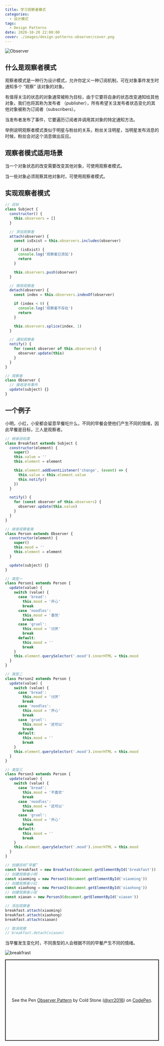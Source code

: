 ```yaml
---
title: 学习观察者模式
categories:
  - 设计模式
tags:
  - Design Patterns
date: 2020-10-20 22:00:00
cover: ./images/design-patterns-observer/cover.png
---
```


![Observer](./images/design-patterns-observer/cover.png)

<!--more-->

## 什么是观察者模式

观察者模式是一种行为设计模式，允许你定义一种订阅机制，可在对象事件发生时通知多个 “观察” 该对象的对象。

有值得关注的状态的对象通常被称为目标，由于它要将自身的状态改变通知给其他对象，我们也将其称为发布者 （publisher），所有希望关注发布者状态变化的其他对象被称为订阅者（subscribers）。

当发布者发布了事件，它要遍历订阅者并调用其对象的特定通知方法。

举例说明观察者模式类似于明星与粉丝的关系，粉丝关注明星，当明星发布消息的时候，粉丝会对这个消息做出反应。

## 观察者模式适用场景

当一个对象状态的改变需要改变其他对象，可使用观察者模式。

当一些对象必须观察其他对象时，可使用观察者模式。

## 实现观察者模式

```js
// 目标
class Subject {
  constructor() {
    this.observers = []
  }

  // 添加观察者
  attach(observer) {
    const isExist = this.observers.includes(observer)

    if (isExist) {
      console.log('观察者已添加')
      return
    }

    this.observers.push(observer)
  }

  // 移除观察者
  detach(observer) {
    const index = this.observers.indexOf(observer)

    if (index < 0) {
      console.log('观察者不存在')
      return
    }

    this.observers.splice(index, 1)
  }

  // 通知观察者
  notify() {
    for (const observer of this.observers) {
      observer.update(this)
    }
  }
}

// 观察者
class Observer {
  // 接收发布事件
  update(subject) {}
}
```

## 一个例子

小明，小红，小安都会留意早餐吃什么，不同的早餐会使他们产生不同的情绪，因此早餐是目标，三人是观察者。

```js
// 继承目标类
class Breakfast extends Subject {
  constructor(element) {
    super()
    this.value = ''
    this.element = element

    this.element.addEventListener('change', (event) => {
      this.value = this.element.value
      this.notify()
    })
  }

  notify() {
    for (const observer of this.observers) {
      observer.update(this.value)
    }
  }
}

// 继承观察者类
class Person extends Observer {
  constructor(element) {
    super()
    this.mood = ''
    this.element = element
  }

  update(subject) {}
}

// 类型一
class Person1 extends Person {
  update(value) {
    switch (value) {
      case 'bread':
        this.mood = '开心'
        break
      case 'noodles':
        this.mood = '喜悦'
        break
      case 'gruel':
        this.mood = '讨厌'
        break
      default:
        this.mood = ''
        break
    }
    this.element.querySelector('.mood').innerHTML = this.mood
  }
}

// 类型二
class Person2 extends Person {
  update(value) {
    switch (value) {
      case 'bread':
        this.mood = '讨厌'
        break
      case 'noodles':
        this.mood = '开心'
        break
      case 'gruel':
        this.mood = '还可以'
        break
      default:
        this.mood = ''
        break
    }
    this.element.querySelector('.mood').innerHTML = this.mood
  }
}

// 类型三
class Person3 extends Person {
  update(value) {
    switch (value) {
      case 'bread':
        this.mood = '不喜欢'
        break
      case 'noodles':
        this.mood = '还可以'
        break
      case 'gruel':
        this.mood = '开心'
        break
      default:
        this.mood = ''
        break
    }
    this.element.querySelector('.mood').innerHTML = this.mood
  }
}

// 创建目标“早餐”
const breakfast = new Breakfast(document.getElementById('breakfast'))
// 创建观察者小明
const xiaoming = new Person1(document.getElementById('xiaoming'))
// 创建观察者小红
const xiaohong = new Person2(document.getElementById('xiaohong'))
// 创建观察者小安
const xiaoan = new Person3(document.getElementById('xiaoan'))

// 添加观察者
breakfast.attach(xiaoming)
breakfast.attach(xiaohong)
breakfast.attach(xiaoan)

// 取消观察
// breakfast.detach(xiaoan)
```

当早餐发生变化时，不同类型的人会根据不同的早餐产生不同的情绪。

![breakfrast](./images/design-patterns-observer/breakfast.gif)

<p class="codepen" data-height="265" data-theme-id="dark" data-default-tab="js,result" data-user="xrr2016" data-slug-hash="xxOEqJK" style="height: 265px; box-sizing: border-box; display: flex; align-items: center; justify-content: center; border: 2px solid; margin: 1em 0; padding: 1em;" data-pen-title="Observer Pattern">
  <span>See the Pen <a href="https://codepen.io/xrr2016/pen/xxOEqJK">
  Observer Pattern</a> by Cold Stone (<a href="https://codepen.io/xrr2016">@xrr2016</a>)
  on <a href="https://codepen.io">CodePen</a>.</span>
</p>
<script async src="https://static.codepen.io/assets/embed/ei.js"></script>
